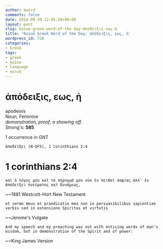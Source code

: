 ```yaml
---
author: kword
comments: false
date: 2014-09-30 12:05:28+00:00
layout: post
slug: koine-greek-word-of-the-day-ἀπόδειξις-εως-ἡ
title: 'Koinē Greek Word of the Day: ἀπόδειξις, εως, ἡ'
wordpress_id: 726
categories:
- Greek
tags:
- greek
- koine
- language
- κοινή
---
```


# ἀπόδειξις, εως, ἡ

apodeixis  
Noun, Feminine  
*demonstration, proof; a showing off.*  
Strong's: **585**  

1 occurrence in GNT  

```text
ἀποδείξει (N-DFS), 1 Corinthians 2:4
```
# 1 corinthians 2:4

```text
καὶ ὁ λόγος μου καὶ τὸ κήρυγμά μου οὐκ ἐν πειθοῖ σοφίας ἀλλ’ ἐν ἀποδείξει πνεύματος καὶ δυνάμεως,
```
~~1881 Westcott-Hort New Testament

```text
et sermo meus et praedicatio mea non in persuasibilibus sapientiae verbis sed in ostensione Spiritus et virtutis
```
~~Jerome's Vulgate

```text
And my speech and my preaching was not with enticing words of man's wisdom, but in demonstration of the Spirit and of power:
```
~~King James Version

